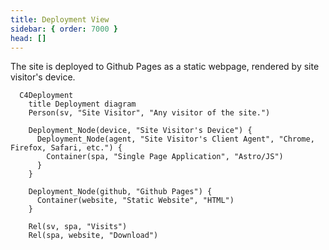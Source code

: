 ```yaml
---
title: Deployment View
sidebar: { order: 7000 }
head: []
---
```


The site is deployed to Github Pages as a static webpage, rendered by site visitor's device.

```mermaid
  C4Deployment
    title Deployment diagram
    Person(sv, "Site Visitor", "Any visitor of the site.")

    Deployment_Node(device, "Site Visitor's Device") {
      Deployment_Node(agent, "Site Visitor's Client Agent", "Chrome, Firefox, Safari, etc.") {
        Container(spa, "Single Page Application", "Astro/JS")
      }
    }

    Deployment_Node(github, "Github Pages") {
      Container(website, "Static Website", "HTML")
    }

    Rel(sv, spa, "Visits")
    Rel(spa, website, "Download")
```
